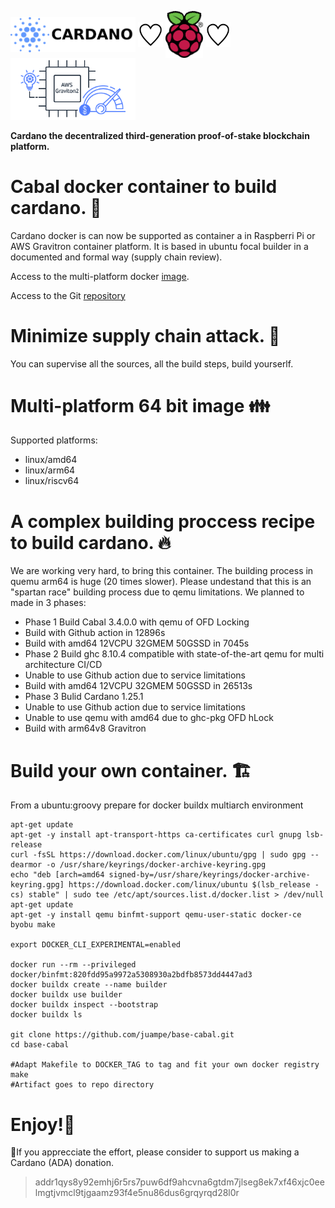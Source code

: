 <!-- markdownlint-configure-file { "MD004": { "style": "consistent" } } -->
<!-- markdownlint-disable MD013 -->
<!-- markdownlint-disable MD033 -->
<p align="center" valign="center">
   <div>
        <img align="center" src="https://github.com/juampe/cardano-docker/blob/1.26.2/img/cardano-logo.png?raw=true" width="200" alt="Heart">
        <img align="center" src="https://github.com/juampe/cardano-docker/blob/1.26.2/img/heart.png?raw=true" width="40" alt="Heart">
        <img align="center" src="https://github.com/juampe/cardano-docker/blob/1.26.2/img/rpi.png?raw=true" width="60" alt="RPi">
        <img align="center" src="https://github.com/juampe/cardano-docker/blob/1.26.2/img/heart.png?raw=true" width="40" alt="Heart">
        <img align="center"  src="https://github.com/juampe/cardano-docker/blob/1.26.2/img/graviton.png?raw=true" width="200" alt="Graviton">
    </div>
    <br>
    <strong>Cardano the decentralized third-generation proof-of-stake blockchain platform.</strong>
</p>
<!-- markdownlint-enable MD033 -->

# Cabal docker container to build cardano. 🐳
Cardano docker is can now be supported as container a in Raspberri Pi or AWS Gravitron container platform.
It is based in ubuntu focal builder in a documented and formal way (supply chain review).

Access to the multi-platform docker [image](https://hub.docker.com/r/juampe/base-cabal).

Access to the Git [repository](https://github.com/juampe/base-cabal)
# Minimize supply chain attack. 🔗
You can supervise all the sources, all the build steps, build yourserlf.
# Multi-platform 64 bit image 👪
Supported platforms:

* linux/amd64
* linux/arm64
* linux/riscv64

# A complex building proccess recipe to build cardano. 🔥
We are working very hard, to bring this container. The building process in quemu arm64 is huge (20 times slower).
Please undestand that this is an "spartan race" building process due to qemu limitations.
We planned to made in 3 phases:
* Phase 1 Build Cabal 3.4.0.0 with qemu of OFD Locking
 * Build with Github action in 12896s
 * Build with amd64 12VCPU 32GMEM 50GSSD in 7045s
* Phase 2 Build ghc 8.10.4 compatible with state-of-the-art qemu for multi architecture CI/CD
 * Unable to use Github action due to service limitations
 * Build with amd64 12VCPU 32GMEM 50GSSD in 26513s
* Phase 3 Bulid Cardano 1.25.1
 * Unable to use Github action due to service limitations
 * Unable to use qemu with amd64 due to ghc-pkg OFD hLock 
 * Build with arm64v8 Gravitron

# Build your own container. 🏗️
From a ubuntu:groovy prepare for docker buildx multiarch environment
```
apt-get update
apt-get -y install apt-transport-https ca-certificates curl gnupg lsb-release
curl -fsSL https://download.docker.com/linux/ubuntu/gpg | sudo gpg --dearmor -o /usr/share/keyrings/docker-archive-keyring.gpg
echo "deb [arch=amd64 signed-by=/usr/share/keyrings/docker-archive-keyring.gpg] https://download.docker.com/linux/ubuntu $(lsb_release -cs) stable" | sudo tee /etc/apt/sources.list.d/docker.list > /dev/null
apt-get update
apt-get -y install qemu binfmt-support qemu-user-static docker-ce byobu make

export DOCKER_CLI_EXPERIMENTAL=enabled

docker run --rm --privileged docker/binfmt:820fdd95a9972a5308930a2bdfb8573dd4447ad3
docker buildx create --name builder
docker buildx use builder
docker buildx inspect --bootstrap
docker buildx ls

git clone https://github.com/juampe/base-cabal.git
cd base-cabal

#Adapt Makefile to DOCKER_TAG to tag and fit your own docker registry
make
#Artifact goes to repo directory
```

# Enjoy!🍿
🙏If you apprecciate the effort, please consider to support us making a Cardano (ADA) donation.
>addr1qys8y92emhj6r5rs7puw6df9ahcvna6gtdm7jlseg8ek7xf46xjc0eelmgtjvmcl9tjgaamz93f4e5nu86dus6grqyrqd28l0r